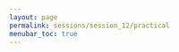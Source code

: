 ```yaml
---
layout: page
permalink: sessions/session_12/practical
menubar_toc: true
---
```

<script src="{{ site.baseurl }}/assets/js/vanilla-back-to-top.min.js"></script> <script>addBackToTop()</script>
